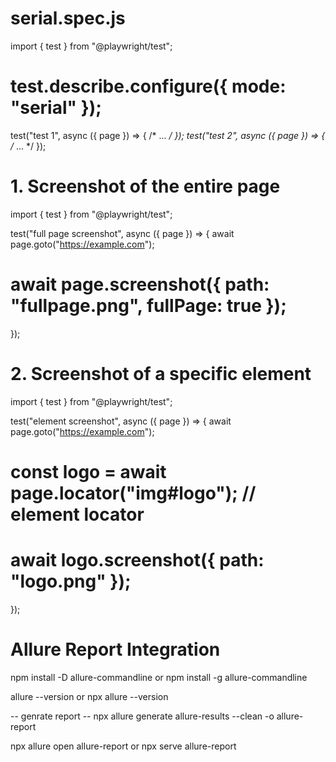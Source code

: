 # serial.spec.js


import { test } from "@playwright/test";

# test.describe.configure({ mode: "serial" }); 

test("test 1", async ({ page }) => { /* ... */ });
test("test 2", async ({ page }) => { /* ... */ });


# 1. Screenshot of the entire page

import { test } from "@playwright/test";

test("full page screenshot", async ({ page }) => {
  await page.goto("https://example.com");
 #  await page.screenshot({ path: "fullpage.png", fullPage: true });
});


# 2. Screenshot of a specific element

import { test } from "@playwright/test";

test("element screenshot", async ({ page }) => {
  await page.goto("https://example.com");
  # const logo = await page.locator("img#logo"); // element locator
  # await logo.screenshot({ path: "logo.png" });
});


# Allure Report Integration 

npm install -D allure-commandline
or 
npm install -g allure-commandline


allure --version
or 
npx allure --version

-- genrate report --
npx allure generate allure-results --clean -o allure-report

npx allure open allure-report
or
npx serve allure-report






